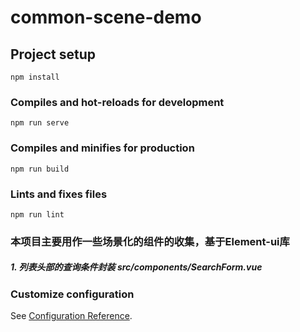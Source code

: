 # common-scene-demo

## Project setup
```
npm install
```

### Compiles and hot-reloads for development
```
npm run serve
```

### Compiles and minifies for production
```
npm run build
```

### Lints and fixes files
```
npm run lint
```

### 本项目主要用作一些场景化的组件的收集，基于Element-ui库

##### 1. 列表头部的查询条件封装 src/components/SearchForm.vue 

### Customize configuration
See [Configuration Reference](https://cli.vuejs.org/config/).
